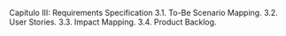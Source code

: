 Capítulo III: Requirements Specification
3.1. To-Be Scenario Mapping.
3.2. User Stories.
3.3. Impact Mapping.
3.4. Product Backlog.
